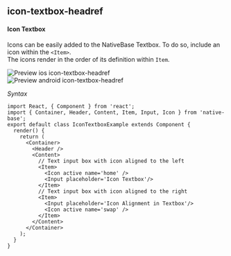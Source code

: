 ## icon-textbox-headref
#### Icon Textbox

Icons can be easily added to the NativeBase Textbox. To do so, include an icon within the <code>&lt;Item></code>. <br />
The icons render in the order of its definition within <code>Item</code>.<br />


![Preview ios icon-textbox-headref](https://github.com/GeekyAnts/NativeBase-KitchenSink/raw/v2.2.0/screenshots/ios/input-icon.png)
![Preview android icon-textbox-headref](https://github.com/GeekyAnts/NativeBase-KitchenSink/raw/v2.2.0/screenshots/android/input-icon.png)

*Syntax*        
<pre class="line-numbers"><code class="language-jsx">import React, { Component } from 'react';
import { Container, Header, Content, Item, Input, Icon } from 'native-base';
export default class IconTextboxExample extends Component {
  render() {
    return (
      &lt;Container>
        &lt;Header />
        &lt;Content>
          // Text input box with icon aligned to the left
          &lt;Item>
            &lt;Icon active name='home' />
            &lt;Input placeholder='Icon Textbox'/>
          &lt;/Item>
          // Text input box with icon aligned to the right
          &lt;Item>
            &lt;Input placeholder='Icon Alignment in Textbox'/>
            &lt;Icon active name='swap' />
          &lt;/Item>
        &lt;/Content>
      &lt;/Container>
    );
  }
}</code></pre><br />
